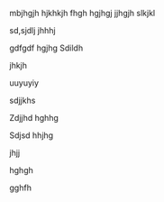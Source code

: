 mbjhgjh
hjkhkjh
fhgh
hgjhgj
jjhgjh
slkjkl

sd,sjdlj
jhhhj


gdfgdf
hgjhg
Sdildh

jhkjh

uuyuyiy

sdjjkhs

Zdjjhd
hghhg

Sdjsd
hhjhg

jhjj

hghgh


gghfh
